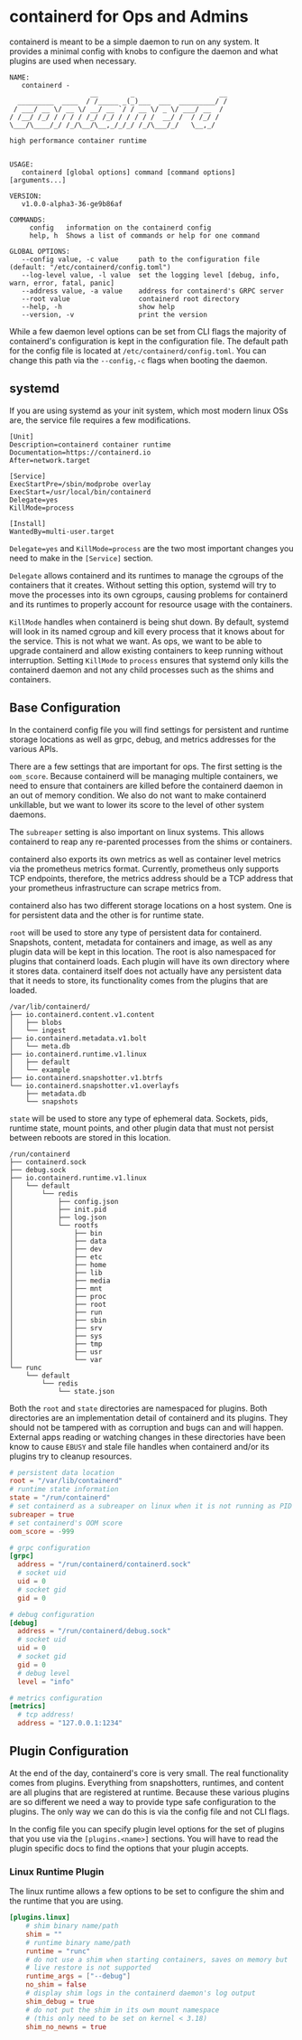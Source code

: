 # containerd for Ops and Admins

containerd is meant to be a simple daemon to run on any system.
It provides a minimal config with knobs to configure the daemon and what plugins are used when necessary.

```
NAME:
   containerd -
                    __        _                     __
  _________  ____  / /_____ _(_)___  ___  _________/ /
 / ___/ __ \/ __ \/ __/ __ `/ / __ \/ _ \/ ___/ __  /
/ /__/ /_/ / / / / /_/ /_/ / / / / /  __/ /  / /_/ /
\___/\____/_/ /_/\__/\__,_/_/_/ /_/\___/_/   \__,_/

high performance container runtime


USAGE:
   containerd [global options] command [command options] [arguments...]

VERSION:
   v1.0.0-alpha3-36-ge9b86af

COMMANDS:
     config   information on the containerd config
     help, h  Shows a list of commands or help for one command

GLOBAL OPTIONS:
   --config value, -c value     path to the configuration file (default: "/etc/containerd/config.toml")
   --log-level value, -l value  set the logging level [debug, info, warn, error, fatal, panic]
   --address value, -a value    address for containerd's GRPC server
   --root value                 containerd root directory
   --help, -h                   show help
   --version, -v                print the version
```

While a few daemon level options can be set from CLI flags the majority of containerd's configuration is kept in the configuration file.
The default path for the config file is located at `/etc/containerd/config.toml`.
You can change this path via the `--config,-c` flags when booting the daemon.

## systemd

If you are using systemd as your init system, which most modern linux OSs are, the service file requires a few modifications.

```systemd
[Unit]
Description=containerd container runtime
Documentation=https://containerd.io
After=network.target

[Service]
ExecStartPre=/sbin/modprobe overlay
ExecStart=/usr/local/bin/containerd
Delegate=yes
KillMode=process

[Install]
WantedBy=multi-user.target
```

`Delegate=yes` and `KillMode=process` are the two most important changes you need to make in the `[Service]` section.

`Delegate` allows containerd and its runtimes to manage the cgroups of the containers that it creates.
Without setting this option, systemd will try to move the processes into its own cgroups, causing problems for containerd and its runtimes to properly account for resource usage with the containers.

`KillMode` handles when containerd is being shut down.
By default, systemd will look in its named cgroup and kill every process that it knows about for the service.
This is not what we want.
As ops, we want to be able to upgrade containerd and allow existing containers to keep running without interruption.
Setting `KillMode` to `process` ensures that systemd only kills the containerd daemon and not any child processes such as the shims and containers.


## Base Configuration

In the containerd config file you will find settings for persistent and runtime storage locations as well as grpc, debug, and metrics addresses for the various APIs.

There are a few settings that are important for ops.
The first setting is the `oom_score`.  Because containerd will be managing multiple containers, we need to ensure that containers are killed before the containerd daemon in an out of memory condition.
We also do not want to make containerd unkillable, but we want to lower its score to the level of other system daemons.

The `subreaper` setting is also important on linux systems.
This allows containerd to reap any re-parented processes from the shims or containers.

containerd also exports its own metrics as well as container level metrics via the prometheus metrics format.
Currently, prometheus only supports TCP endpoints, therefore, the metrics address should be a TCP address that your prometheus infrastructure can scrape metrics from.

containerd also has two different storage locations on a host system.
One is for persistent data and the other is for runtime state.

`root` will be used to store any type of persistent data for containerd.
Snapshots, content, metadata for containers and image, as well as any plugin data will be kept in this location.
The root is also namespaced for plugins that containerd loads.
Each plugin will have its own directory where it stores data.
containerd itself does not actually have any persistent data that it needs to store, its functionality comes from the plugins that are loaded.


```
/var/lib/containerd/
├── io.containerd.content.v1.content
│   ├── blobs
│   └── ingest
├── io.containerd.metadata.v1.bolt
│   └── meta.db
├── io.containerd.runtime.v1.linux
│   ├── default
│   └── example
├── io.containerd.snapshotter.v1.btrfs
└── io.containerd.snapshotter.v1.overlayfs
    ├── metadata.db
    └── snapshots
```

`state` will be used to store any type of ephemeral data.
Sockets, pids, runtime state, mount points, and other plugin data that must not persist between reboots are stored in this location.

```
/run/containerd
├── containerd.sock
├── debug.sock
├── io.containerd.runtime.v1.linux
│   └── default
│       └── redis
│           ├── config.json
│           ├── init.pid
│           ├── log.json
│           └── rootfs
│               ├── bin
│               ├── data
│               ├── dev
│               ├── etc
│               ├── home
│               ├── lib
│               ├── media
│               ├── mnt
│               ├── proc
│               ├── root
│               ├── run
│               ├── sbin
│               ├── srv
│               ├── sys
│               ├── tmp
│               ├── usr
│               └── var
└── runc
    └── default
        └── redis
            └── state.json
```

Both the `root` and `state` directories are namespaced for plugins.
Both directories are an implementation detail of containerd and its plugins.
They should not be tampered with as corruption and bugs can and will happen.
External apps reading or watching changes in these directories have been know to cause `EBUSY` and stale file handles when containerd and/or its plugins try to cleanup resources.

```toml
# persistent data location
root = "/var/lib/containerd"
# runtime state information
state = "/run/containerd"
# set containerd as a subreaper on linux when it is not running as PID 1
subreaper = true
# set containerd's OOM score
oom_score = -999

# grpc configuration
[grpc]
  address = "/run/containerd/containerd.sock"
  # socket uid
  uid = 0
  # socket gid
  gid = 0

# debug configuration
[debug]
  address = "/run/containerd/debug.sock"
  # socket uid
  uid = 0
  # socket gid
  gid = 0
  # debug level
  level = "info"

# metrics configuration
[metrics]
  # tcp address!
  address = "127.0.0.1:1234"
```

## Plugin Configuration

At the end of the day, containerd's core is very small.
The real functionality comes from plugins.
Everything from snapshotters, runtimes, and content are all plugins that are registered at runtime.
Because these various plugins are so different we need a way to provide type safe configuration to the plugins.
The only way we can do this is via the config file and not CLI flags.

In the config file you can specify plugin level options for the set of plugins that you use via the `[plugins.<name>]` sections.
You will have to read the plugin specific docs to find the options that your plugin accepts.

### Linux Runtime Plugin

The linux runtime allows a few options to be set to configure the shim and the runtime that you are using.

```toml
[plugins.linux]
	# shim binary name/path
	shim = ""
	# runtime binary name/path
	runtime = "runc"
	# do not use a shim when starting containers, saves on memory but
	# live restore is not supported
	runtime_args = ["--debug"]
	no_shim = false
	# display shim logs in the containerd daemon's log output
	shim_debug = true
	# do not put the shim in its own mount namespace
	# (this only need to be set on kernel < 3.18)
	shim_no_newns = true
```
